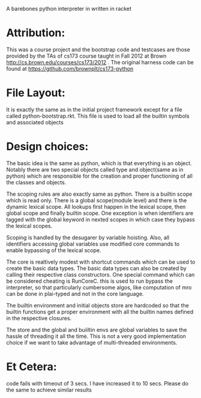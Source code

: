 A barebones python interpreter in written in racket

Attribution:
=============
This was a course project and the bootstrap code and testcases are those provided by the TAs of cs173 course taught in Fall 2012 at Brown http://cs.brown.edu/courses/cs173/2012 . The original harness code can be found at https://github.com/brownplt/cs173-python

File Layout:
=============

It is exactly the same as in the initial project framework except for a file called python-bootstrap.rkt. This file is used to load all the builtin symbols and associated objects

Design choices:
================

The basic idea is the same as python, which is that everything is an object. Notably there are two special objects called type and object(same as in python) which are responsible for the creation and proper functioning of all the classes and objects.

The scoping rules are also exactly same as python. There is a builtin scope which is read only. There is a global scope(module level) and there is the dynamic lexical scope. All lookups first happen in the lexical scope, then global scope and finally builtin scope. One exception is when identifiers are tagged with the global keyword in nexted scopes in which case they bypass the lexical scopes.

Scoping is handled by the desugarer by variable hoisting. Also, all identifiers accessing global variables use modified core commands to enable bypassing of the lexical scope.

The core is realtively modest with shortcut commands which can be used to create the basic data types. The basic data types can also be created by calling their respective class constructors. One special command which can be considered cheating is RunCoreC. this is used to run bypass the interpreter, so that particularly cumbersome algos, like computation of mro can be done in plai-typed and not in the core language.

The builtin environment and initial objects store are hardcoded so that the builtin functions get a proper environment with all the builtin names defined in the respective closures.

The store and the global and buiiltin envs are global variables to save the hassle of threading it all the time. This is not a very good implementation choice if we want to take advantage of multi-threaded environments.

Et Cetera:
================
code fails with timeout of 3 secs. I have increased it to 10 secs. Please do
the same to achieve similar results
